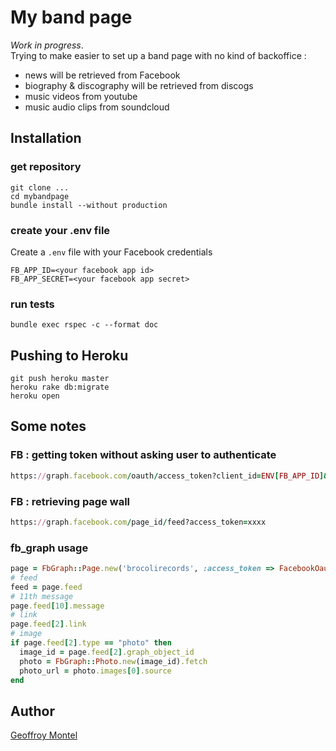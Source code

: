 # My band page

*Work in progress*.  
Trying to make easier to set up a band page with no kind of backoffice :  
- news will be retrieved from Facebook  
- biography & discography will be retrieved from discogs  
- music videos from youtube  
- music audio clips from soundcloud 

## Installation

### get repository
```
git clone ...
cd mybandpage
bundle install --without production
```

### create your .env file 
Create a `.env` file with your Facebook credentials
```
FB_APP_ID=<your facebook app id>
FB_APP_SECRET=<your facebook app secret>
```

### run tests
```
bundle exec rspec -c --format doc
```

## Pushing to Heroku

```
git push heroku master
heroku rake db:migrate
heroku open
```

## Some notes

### FB : getting token without asking user to authenticate

```ruby
https://graph.facebook.com/oauth/access_token?client_id=ENV[FB_APP_ID]&client_secret=ENV[FB_APP_SECRET]&grant_type=client_credentials
```

### FB : retrieving page wall

```ruby
https://graph.facebook.com/page_id/feed?access_token=xxxx
```

### fb_graph usage
```ruby
page = FbGraph::Page.new('brocolirecords', :access_token => FacebookOauthEndpoint.token)
# feed
feed = page.feed
# 11th message
page.feed[10].message
# link
page.feed[2].link
# image
if page.feed[2].type == "photo" then
  image_id = page.feed[2].graph_object_id
  photo = FbGraph::Photo.new(image_id).fetch
  photo_url = photo.images[0].source
end

```


## Author
[Geoffroy Montel](https://github.com/geoffroymontel)

